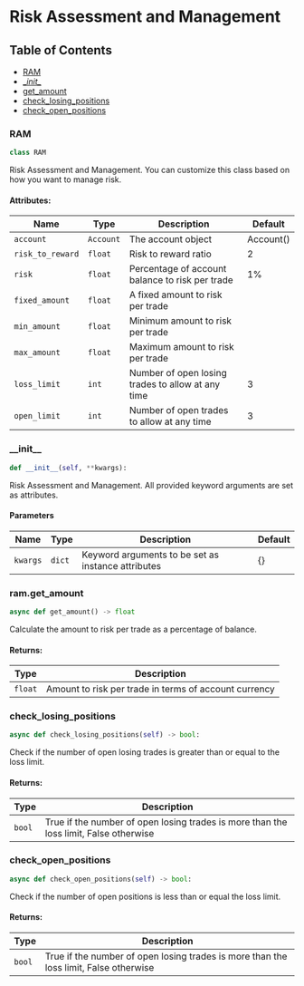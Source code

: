 # Risk Assessment and Management

## Table of Contents
- [RAM](#ram.ram)
- [\__init\__](#ram.__init__)
- [get_amount](#ram.get_amount)
- [check_losing_positions](#ram.check_losing_positions)
- [check_open_positions](#ram.check_open_positions)

<a id="ram.ram"></a>
### RAM
```python
class RAM
```
Risk Assessment and Management. You can customize this class based on how you want to manage risk.

#### Attributes:
| Name             | Type      | Description                                       | Default   |
|------------------|-----------|---------------------------------------------------|-----------|
| `account`        | `Account` | The account object                                | Account() |
| `risk_to_reward` | `float`   | Risk to reward ratio                              | 2         |
| `risk`           | `float`   | Percentage of account balance to risk per trade   | 1%        |
| `fixed_amount`   | `float`   | A fixed amount to risk per trade                  |           |
| `min_amount`     | `float`   | Minimum amount to risk per trade                  |           |
| `max_amount`     | `float`   | Maximum amount to risk per trade                  |           |
| `loss_limit`     | `int`     | Number of open losing trades to allow at any time | 3         |
| `open_limit`     | `int`     | Number of open trades to allow at any time        | 3         |


<a id="ram.__init__"></a>
### \_\_init\_\_
```python
def __init__(self, **kwargs):
```
Risk Assessment and Management. All provided keyword arguments are set as attributes.
#### Parameters
| Name             | Type   | Description                                        | Default   |
|------------------|--------|----------------------------------------------------|-----------|
| `kwargs`         | `dict` | Keyword arguments to be set as instance attributes | {}        |


<a id="ram.get_amount"></a>
### ram.get_amount
```python
async def get_amount() -> float
```
Calculate the amount to risk per trade as a percentage of balance.

#### Returns:
| Type    | Description                                           |
|---------|-------------------------------------------------------|
| `float` | Amount to risk per trade in terms of account currency |

<a id="ram.check_losing_positions"></a>
### check_losing_positions
```python
async def check_losing_positions(self) -> bool:
```
Check if the number of open losing trades is greater than or equal to the loss limit.

#### Returns:
| Type   | Description                                                                           |
|--------|---------------------------------------------------------------------------------------|
| `bool` | True if the number of open losing trades is more than the loss limit, False otherwise |


<a id="ram.check_open_positions"></a>
### check_open_positions
```python
async def check_open_positions(self) -> bool:
```
Check if the number of open positions is less than or equal the loss limit.

#### Returns:
| Type   | Description                                                                           |
|--------|---------------------------------------------------------------------------------------|
| `bool` | True if the number of open losing trades is more than the loss limit, False otherwise |

